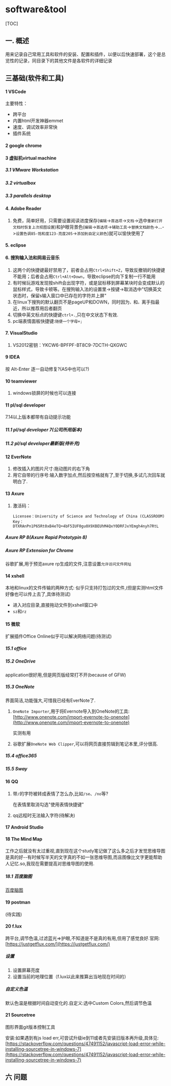 # software&tool
[TOC]
## 一. 概述
用来记录自己常用工具和软件的安装、配置和插件，以便以后快速部署，这个是总览性的记录，同目录下的其他文件是各软件的详细记录

## 三基础(软件和工具)
#### 1 VSCode
主要特性：
* 跨平台 
* 内置html开发神器emmet
* 速度、调试效率非常快
* 插件系统
#### 2 google chrome

#### 3 虚拟机virtual machine
##### 3.1 VMware Workstation
##### 3.2 virtualbox
##### 3.3 parallels desktop

#### 4. Adobe Reader
1. 免费，简单好用，只需要设置阅读进度保存(`编辑`->`首选项`->`文档`->选中`重新打开文档时恢复上次视图设置`)和护眼背景色(`编辑`->`首选项`->`辅助工具`->`替换文档颜色`->...->`设置色调85-饱和度123-亮度205`->`添加到自定义颜色`)就可以愉快使用了

#### 5. eclipse

#### 6. 搜狗输入法和网易云音乐
1. 这两个的快捷键最好禁用了，前者会占用`Ctrl+Shift+Z`，导致反撤销的快捷键不能用；后者会占用`Ctrl+Alt+Down`，导致eclipse的向下复制一行不能用
2. 有时候玩游戏发现按shift会出现字符，或是鼠标移到屏幕某块时会变成默认的鼠标样式，导致卡顿等。在搜狗输入法的设置里->按键->取消选中"切换英文状态时，保留s输入窗口中已存在的字符并上屏"
3. 在linux下搜狗的默认翻页不是pageUP和DOWN，同时因为`，`和`。`离手指最近，所以推荐用后者翻页
4. 切换中英文标点的快捷键`ctrl+.`,只在中文状态下有效.
5. pc端表情面板快捷键:`随便一个字母+;`

#### 7. VisualStudio
1. VS2012密钥：YKCW6-BPFPF-BT8C9-7DCTH-QXGWC

#### 9 IDEA
按 Alt-Enter 逐一自动修复?(AS中也可以?)

#### 10 teamviewer
1. windows锁屏的时候也可以连接

#### 11 pl/sql developer
7.14以上版本都带有自动提示功能

##### 11.1 pl/sql developer 7(公司所用版本)
##### 11.2 pl/sql developer最新版(待补充)

#### 12 EverNote
1. 修改插入的图片尺寸:拖动图片的右下角
2. 用它自带的行序号:输入数字加点,然后按空格就有了,至于切换,多试几次回车就明白了.
#### 13 Axure
1. 激活码：

    ```
    Licensee：University of Science and Technology of China (CLASSROOM)
    Key：DTXRAnPn1P65Rt0xB4eTQ+4bF5IUF0gu0X9XBEUhM4QxY0DRFJxYEmgh4nyh7RtL
    ```
##### Axure RP 8(Axure Rapid Prototypin 8)
##### Axure RP Extension for Chrome
谷歌扩展,用于预览axure rp生成的文件,注意设置`允许访问文件网址`

#### 14 xshell
本地和linux的文件传输的两种方式:
似乎只支持打包过的文件,(但是实测html文件好像也可以传上去了,具体待测试)
- 进入对应目录,直接拖动文件到xshell窗口中
- `sz`和`rz`

#### 15 微软
扩展插件Office Online似乎可以解决网络问题(待测试)
##### 15.1 office
##### 15.2 OneDrive
application很好用,但是网页版经常打不开(because of GFW)

##### 15.3 OneNote
界面简洁,功能强大,可惜我已经有EverNote了.
1. `OneNote Importer`,用于将Evernote导入到OneNote的工具:[http://www.onenote.com/import-evernote-to-onenote](http://www.onenote.com/import-evernote-to-onenote)

    实测有用
2. 谷歌扩展`OneNote Web Clipper`,可以将网页直接剪辑到笔记本里,评分很高.

##### 15.4 office365
##### 15.5 Sway

#### 16 QQ
1. 带`/`的字符被转成表情了怎么办,比如`/se`、`/no`等?

    在表情里取消勾选"使用表情快捷键"
2. qq远程时无法输入字符(待解决)

#### 17 Android Studio
#### 18 The Mind Map
工作之后就没有太过重视,直到现在这个study笔记做了这么多之后才发觉思维导图是真的好--有时候写半天的文字真的不如一张思维导图,而且图像比文字更能帮助人记忆.so,我现在需要提高对思维导图的使用.

##### 18.1 百度脑图
[百度脑图](http://naotu.baidu.com/)

#### 19 postman
(待实践)

#### 20 f.lux
跨平台,调节色温,过滤蓝光=>护眼,不知道是不是真的有用,但用了感觉良好.官网:[https://justgetflux.com/](https://justgetflux.com/)
##### 设置
1. 设置屏幕亮度
2. 设置当前的地理位置（f.lux以此来推算出当地现在时间的）
##### 自定义色温
默认色温是根据时间自动变化的.自定义:选中Custom Colors,然后调节色温

#### 21 Sourcetree
图形界面git版本控制工具

安装:如果遇到有js load err,可尝试升级ie到11或者先安装旧版本再升级,具体见:[https://stackoverflow.com/questions/47491152/javascript-load-error-while-installing-sourcetree-in-windows-7](https://stackoverflow.com/questions/47491152/javascript-load-error-while-installing-sourcetree-in-windows-7)

#### 

## 六 问题
